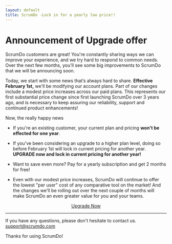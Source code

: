 ```yaml
---
layout: default
title: ScrumDo -Lock in for a yearly low price!!
---
```


# Announcement of Upgrade offer

ScrumDo customers are great!  You're constantly sharing ways we can improve your
experience, and we try hard to respond to common needs.  Over the next few months,
you'll see some big improvements to ScrumDo that we will be announcing soon.

Today, we start with some news that’s always hard to share.  **Effective February 1st,** we'll 
be modifying our account plans.  Part of our changes include a
modest price increases across our paid plans.  This represents our first
substantial price change since first launching ScrumDo over 3 years ago, and is
necessary to keep assuring our reliability, support and continued product
enhancements!

Now, the really happy news

-   If you're an existing customer, your current plan and pricing **won't be
    effected for one year**.

-   If you've been considering an upgrade to a higher plan level, doing so
    before February 1st will lock in current pricing for another year.  **UPGRADE
    now and lock in current pricing for another year!**   

-   Want to save even more? Pay for a yearly subscription and get 2
    months for free!

-   Even with our modest price increases, ScrumDo will continue to offer the
    lowest "per user" cost of any comparative tool on the market!  And the
    changes we'll be rolling out over the next couple of months will make
    ScrumDo an even greater value for you and your teams.


<center><a class="btn btn-success btn-large" href="https://www.scrumdo.com/subscription/sub">Upgrade Now</a></center>


--------

If you have any questions, please don't hesitate to contact us.  <a href="mailto:support@scrumdo.com">support@scrumdo.com</a>

Thanks for using ScrumDo!
